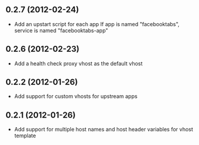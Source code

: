 ## 0.2.7 (2012-02-24)

* Add an upstart script for each app
  If app is named "facebooktabs", service is named "facebooktabs-app"

## 0.2.6 (2012-02-23)

* Add a health check proxy vhost as the default vhost

## 0.2.2 (2012-01-26)

* Add support for custom vhosts for upstream apps

## 0.2.1 (2012-01-26)

* Add support for multiple host names and host header variables for vhost
  template

